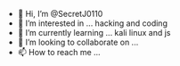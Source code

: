 - 👋 Hi, I’m @SecretJ0110
- 👀 I’m interested in ... hacking and coding 
- 🌱 I’m currently learning ... kali linux and js 
- 💞️ I’m looking to collaborate on ...
- 📫 How to reach me ...

<!---
SecretJ0110/SecretJ0110 is a ✨ special ✨ repository because its `README.md` (this file) appears on your GitHub profile.
You can click the Preview link to take a look at your changes.
--->
